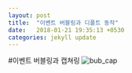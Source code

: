```yaml
---
layout: post
title:  "이벤트 버블링과 디폴트 동작"
date:   2018-01-21 19:35:13 +0530
categories: jekyll update
---
```


#이벤트 버블링과 캡쳐링
![bub_cap]("images/bubbling_capturing.jpg")
